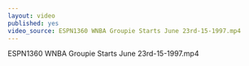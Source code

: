 ```yaml
---
layout: video
published: yes
video_source: ESPN1360 WNBA Groupie Starts June 23rd-15-1997.mp4
---
```

ESPN1360 WNBA Groupie Starts June 23rd-15-1997.mp4
